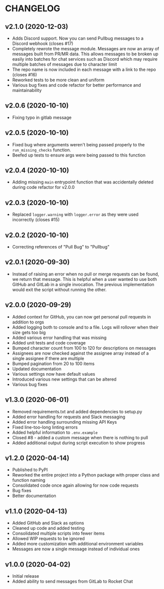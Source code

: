 # CHANGELOG

## v2.1.0 (2020-12-03)

* Adds Discord support. Now you can send Pullbug messages to a Discord webhook (closes #17)
* Completely rewrote the message module. Messages are now an array of messages built from PR/MR data. This allows messages to be broken up easily into batches for chat services such as Discord which may require multiple batches of messages due to character limit
* The repo name is now included in each message with a link to the repo (closes #16)
* Reworked tests to be more clean and uniform
* Various bug fixes and code refactor for better performance and maintainability

## v2.0.6 (2020-10-10)

* Fixing typo in gitlab message

## v2.0.5 (2020-10-10)

* Fixed bug where arguments weren't being passed properly to the `run_missing_checks` function.
* Beefed up tests to ensure args were being passed to this function

## v2.0.4 (2020-10-10)

* Adding missing `main` entrypoint function that was accidentally deleted during code refactor for v2.0.0

## v2.0.3 (2020-10-10)

* Replaced `logger.warning` with `logger.error` as they were used incorrectly (closes #15)

## v2.0.2 (2020-10-10)

* Correcting references of "Pull Bug" to "Pullbug"

## v2.0.1 (2020-09-30)

* Instead of raising an error when no pull or merge requests can be found, we return that message. This is helpful when a user wanted to use both GitHub and GitLab in a single invocation. The previous implementation would exit the script without running the other.

## v2.0.0 (2020-09-29)

* Added context for GitHub, you can now get personal pull requests in addition to orgs
* Added logging both to console and to a file. Logs will rollover when their size gets too big
* Added various error handling that was missing
* Added unit tests and code coverage
* Bumped character count from 100 to 120 for descriptions on messages
* Assignees are now checked against the assignee array instead of a single assignee if there are multiple
* Bumped pagination from 20 to 100 items
* Updated documentation
* Various settings now have default values
* Introduced various new settings that can be altered
* Various bug fixes

## v1.3.0 (2020-06-01)

* Removed requirements.txt and added dependencies to setup.py
* Added error handling for requests and Slack messaging
* Added error handling surrounding missing API Keys
* Fixed line-too-long linting errors
* Added helpful information to `.env.example`
* Closed #8 - added a custom message when there is nothing to pull
* Added additional output during script execution to show progress

## v1.2.0 (2020-04-14)

* Published to PyPI
* Reworked the entire project into a Python package with proper class and function naming
* Consolidated code once again allowing for now code requests
* Bug fixes
* Better documentation

## v1.1.0 (2020-04-13)

* Added GitHub and Slack as options
* Cleaned up code and added testing
* Consolidated multiple scripts into fewer items
* Allowed WIP requests to be ignored
* Added more customization with additional environment variables
* Messages are now a single message instead of individual ones

## v1.0.0 (2020-04-02)

* Initial release
* Added ability to send messages from GitLab to Rocket Chat
